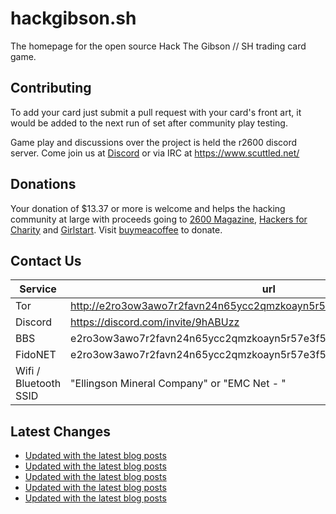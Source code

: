 # hackgibson.sh
The homepage for the open source Hack The Gibson // SH trading card game.


## Contributing

To add your card just submit a pull request with your card's front art, it would be added to the next run of set after community play testing.

Game play and discussions over the project is held the r2600 discord server. Come join us at [Discord](https://discord.com/invite/9hABUzz) or via IRC at https://www.scuttled.net/


## Donations

Your donation of $13.37 or more is welcome and helps the hacking community at large with proceeds going to [2600 Magazine](https://2600.com/), [Hackers for Charity](https://hackersforcharity.org) and [Girlstart](https://girlstart.org).  Visit [buymeacoffee](https://www.buymeacoffee.com/hackgibson.sh) to donate.


## Contact Us

Service | url
-|-
Tor | http://e2ro3ow3awo7r2favn24n65ycc2qmzkoayn5r57e3f56nvjwdcgg32ad.onion
Discord | https://discord.com/invite/9hABUzz
BBS | e2ro3ow3awo7r2favn24n65ycc2qmzkoayn5r57e3f56nvjwdcgg32ad.onion:23
FidoNET | e2ro3ow3awo7r2favn24n65ycc2qmzkoayn5r57e3f56nvjwdcgg32ad.onion:24554
Wifi / Bluetooth SSID | "Ellingson Mineral Company" or "EMC Net - <fidonet address>"

## Latest Changes
<!-- BLOG-POST-LIST:START -->
- [Updated with the latest blog posts](https://github.com/DFW2600/hackgibson.sh/commit/a13475477a010909a8b5149826f78f1c0bfcf830)
- [Updated with the latest blog posts](https://github.com/DFW2600/hackgibson.sh/commit/e6f08e1b498131043a1648d898fa5c08f5c6039f)
- [Updated with the latest blog posts](https://github.com/DFW2600/hackgibson.sh/commit/e7d105ebaa9b584e74536c66a72123e055946faf)
- [Updated with the latest blog posts](https://github.com/DFW2600/hackgibson.sh/commit/aea75ced992a5e84429184c86102e8cb7ba14a49)
- [Updated with the latest blog posts](https://github.com/DFW2600/hackgibson.sh/commit/825b421dddcf029fbf074d9559bd48c8d1185266)
<!-- BLOG-POST-LIST:END -->

